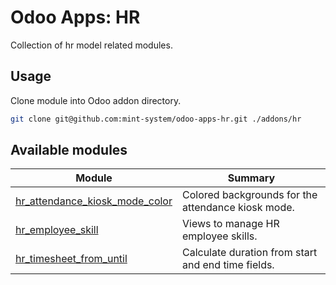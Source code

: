 # Odoo Apps: HR

Collection of hr model related modules.

## Usage

Clone module into Odoo addon directory.

```bash
git clone git@github.com:mint-system/odoo-apps-hr.git ./addons/hr
```

## Available modules

| Module | Summary |
| --- | --- |
| [hr_attendance_kiosk_mode_color](hr_attendance_kiosk_mode_color) |         Colored backgrounds for the attendance kiosk mode. |
| [hr_employee_skill](hr_employee_skill) |         Views to manage HR employee skills. |
| [hr_timesheet_from_until](hr_timesheet_from_until) |         Calculate duration from start and end time fields. |

